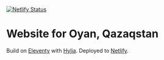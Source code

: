 [![Netlify Status](https://api.netlify.com/api/v1/badges/1c8eb14d-083d-4232-be26-54a5415daf6d/deploy-status)](https://app.netlify.com/sites/oyanqazaqstan/deploys)

# Website for Oyan, Qazaqstan

Build on [Eleventy](https://11ty.io) with [Hylia](https://github.com/oyanqazaqstan/website/blob/master/HYLIADOC.md).
Deployed to [Netlify](https://netlify.com).
